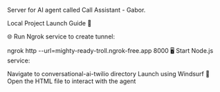Server for AI agent called Call Assistant - Gabor.

Local Project Launch Guide 🚀

🌐 Run Ngrok service to create tunnel:

ngrok http --url=mighty-ready-troll.ngrok-free.app 8000
🖥️ Start Node.js service:

Navigate to conversational-ai-twilio directory
Launch using Windsurf
📄 Open the HTML file to interact with the agent
